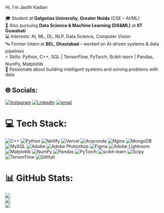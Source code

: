 
Hi, I'm Jasith Kadian 
<br><br>🎓 Student at **Galgotias University, Greater Noida** (CSE – AI/ML)  <br>📖 Also pursuing **Data Science & Machine Learning (DS&ML)** at **IIT Guwahati**  <br>💻 Interests: AI, ML, DL, NLP, Data Science, Computer Vision  <br>🛰️ Former Intern at **BEL, Ghaziabad** – worked on AI-driven systems & data pipelines  <br>⚡ Skills: Python, C++, SQL | TensorFlow, PyTorch, Scikit-learn | Pandas, NumPy, Matplotlib  <br>🚀 Passionate about building intelligent systems and solving problems with data


## 🌐 Socials:
[![Instagram](https://img.shields.io/badge/Instagram-%23E4405F.svg?logo=Instagram&logoColor=white)](https://instagram.com/jasithkadian) [![LinkedIn](https://img.shields.io/badge/LinkedIn-%230077B5.svg?logo=linkedin&logoColor=white)](https://www.linkedin.com/in/jasith-kadian-4a2289314/) [![email](https://img.shields.io/badge/Email-D14836?logo=gmail&logoColor=white)](mailto:jasithkadian@gmail.com) 

# 💻 Tech Stack:
![C++](https://img.shields.io/badge/c++-%2300599C.svg?style=flat&logo=c%2B%2B&logoColor=white) ![Python](https://img.shields.io/badge/python-3670A0?style=flat&logo=python&logoColor=ffdd54) ![Netlify](https://img.shields.io/badge/netlify-%23000000.svg?style=flat&logo=netlify&logoColor=#00C7B7) ![Vercel](https://img.shields.io/badge/vercel-%23000000.svg?style=flat&logo=vercel&logoColor=white) ![Anaconda](https://img.shields.io/badge/Anaconda-%2344A833.svg?style=flat&logo=anaconda&logoColor=white) ![Nginx](https://img.shields.io/badge/nginx-%23009639.svg?style=flat&logo=nginx&logoColor=white) ![MongoDB](https://img.shields.io/badge/MongoDB-%234ea94b.svg?style=flat&logo=mongodb&logoColor=white) ![MySQL](https://img.shields.io/badge/mysql-4479A1.svg?style=flat&logo=mysql&logoColor=white) ![Adobe](https://img.shields.io/badge/adobe-%23FF0000.svg?style=flat&logo=adobe&logoColor=white) ![Adobe Photoshop](https://img.shields.io/badge/adobe%20photoshop-%2331A8FF.svg?style=flat&logo=adobe%20photoshop&logoColor=white) ![Figma](https://img.shields.io/badge/figma-%23F24E1E.svg?style=flat&logo=figma&logoColor=white) ![Adobe Lightroom](https://img.shields.io/badge/Adobe%20Lightroom-31A8FF.svg?style=flat&logo=Adobe%20Lightroom&logoColor=white) ![Matplotlib](https://img.shields.io/badge/Matplotlib-%23ffffff.svg?style=flat&logo=Matplotlib&logoColor=black) ![NumPy](https://img.shields.io/badge/numpy-%23013243.svg?style=flat&logo=numpy&logoColor=white) ![Pandas](https://img.shields.io/badge/pandas-%23150458.svg?style=flat&logo=pandas&logoColor=white) ![PyTorch](https://img.shields.io/badge/PyTorch-%23EE4C2C.svg?style=flat&logo=PyTorch&logoColor=white) ![scikit-learn](https://img.shields.io/badge/scikit--learn-%23F7931E.svg?style=flat&logo=scikit-learn&logoColor=white) ![Scipy](https://img.shields.io/badge/SciPy-%230C55A5.svg?style=flat&logo=scipy&logoColor=%white) ![TensorFlow](https://img.shields.io/badge/TensorFlow-%23FF6F00.svg?style=flat&logo=TensorFlow&logoColor=white) ![GitHub](https://img.shields.io/badge/github-%23121011.svg?style=flat&logo=github&logoColor=white)
# 📊 GitHub Stats:
![](https://github-readme-stats.vercel.app/api?username=Jasithkadian&theme=radical&hide_border=false&include_all_commits=false&count_private=false)<br/>
![](https://nirzak-streak-stats.vercel.app/?user=Jasithkadian&theme=radical&hide_border=false)<br/>
![](https://github-readme-stats.vercel.app/api/top-langs/?username=Jasithkadian&theme=radical&hide_border=false&include_all_commits=false&count_private=false&layout=compact)

